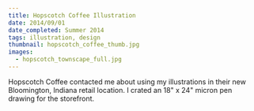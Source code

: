 ```yaml
---
title: Hopscotch Coffee Illustration
date: 2014/09/01
date_completed: Summer 2014
tags: illustration, design
thumbnail: hopscotch_coffee_thumb.jpg
images:
  - hopscotch_townscape_full.jpg
---
```


Hopscotch Coffee contacted me about using my illustrations in their new Bloomington, Indiana retail location. I crated an 18" x 24" micron pen drawing for the storefront.
